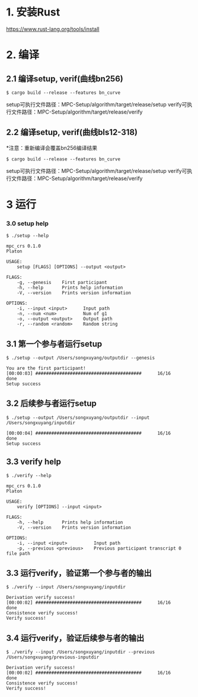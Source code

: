 # 1. 安装Rust

https://www.rust-lang.org/tools/install

# 2. 编译

## 2.1 编译setup, verif(曲线bn256)

```shell
$ cargo build --release --features bn_curve
```

setup可执行文件路径：MPC-Setup/algorithm/target/release/setup
verify可执行文件路径：MPC-Setup/algorithm/target/release/verify

## 2.2 编译setup, verif(曲线bls12-318)

*注意：重新编译会覆盖bn256编译结果

```shell
$ cargo build --release --features bn_curve
```

setup可执行文件路径：MPC-Setup/algorithm/target/release/setup
verify可执行文件路径：MPC-Setup/algorithm/target/release/verify

# 3 运行

### 3.0 setup help

```shell
$ ./setup --help

mpc_crs 0.1.0
Platon

USAGE:
    setup [FLAGS] [OPTIONS] --output <output>

FLAGS:
    -g, --genesis    First participant
    -h, --help       Prints help information
    -V, --version    Prints version information

OPTIONS:
    -i, --input <input>      Input path
    -n, --num <num>          Num of g1
    -o, --output <output>    Output path
    -r, --random <random>    Random string
```



## 3.1 第一个参与者运行setup

```shell
$ ./setup --output /Users/songxuyang/outputdir --genesis

You are the first participant!
[00:00:03] ########################################      16/16      done
Setup success
```



## 3.2 后续参与者运行setup

```shell
$ ./setup --output /Users/songxuyang/outputdir --input /Users/songxuyang/inputdir

[00:00:04] ########################################      16/16      done
Setup success
```



## 3.3 verify help

```shell
$ ./verify --help

mpc_crs 0.1.0
Platon

USAGE:
    verify [OPTIONS] --input <input>

FLAGS:
    -h, --help       Prints help information
    -V, --version    Prints version information

OPTIONS:
    -i, --input <input>          Input path
    -p, --previous <previous>    Previous participant transcript 0 file path
```



## 3.3 运行verify，验证第一个参与者的输出

```shell
$ ./verify --input /Users/songxuyang/inputdir

Derivation verify success!
[00:00:02] ########################################      16/16      done
Consistence verify success!
Verify success!
```



## 3.4 运行verify，验证后续参与者的输出

```shell
$ ./verify --input /Users/songxuyang/inputdir --previous /Users/songxuyang/previous-inputdir

Derivation verify success!
[00:00:02] ########################################      16/16      done
Consistence verify success!
Verify success!
```

